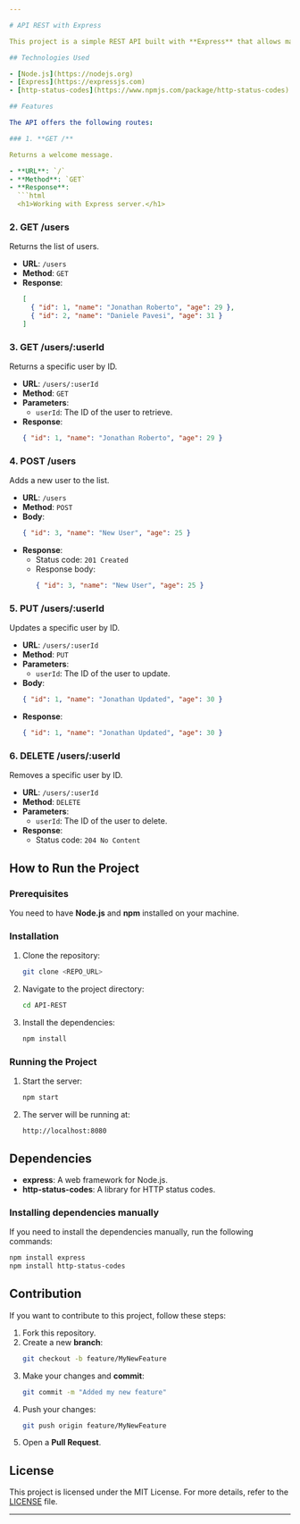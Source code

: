 ```yaml
---

# API REST with Express

This project is a simple REST API built with **Express** that allows manipulation of a user list. It supports CRUD operations (Create, Read, Update, Delete) and includes middlewares to process requests in JSON format.

## Technologies Used

- [Node.js](https://nodejs.org)
- [Express](https://expressjs.com)
- [http-status-codes](https://www.npmjs.com/package/http-status-codes)

## Features

The API offers the following routes:

### 1. **GET /**

Returns a welcome message.

- **URL**: `/`
- **Method**: `GET`
- **Response**:
  ```html
  <h1>Working with Express server.</h1>
  ```

### 2. **GET /users**

Returns the list of users.

- **URL**: `/users`
- **Method**: `GET`
- **Response**:
  ```json
  [
    { "id": 1, "name": "Jonathan Roberto", "age": 29 },
    { "id": 2, "name": "Daniele Pavesi", "age": 31 }
  ]
  ```

### 3. **GET /users/:userId**

Returns a specific user by ID.

- **URL**: `/users/:userId`
- **Method**: `GET`
- **Parameters**:
  - `userId`: The ID of the user to retrieve.
- **Response**:
  ```json
  { "id": 1, "name": "Jonathan Roberto", "age": 29 }
  ```

### 4. **POST /users**

Adds a new user to the list.

- **URL**: `/users`
- **Method**: `POST`
- **Body**:
  ```json
  { "id": 3, "name": "New User", "age": 25 }
  ```
- **Response**:
  - Status code: `201 Created`
  - Response body:
    ```json
    { "id": 3, "name": "New User", "age": 25 }
    ```

### 5. **PUT /users/:userId**

Updates a specific user by ID.

- **URL**: `/users/:userId`
- **Method**: `PUT`
- **Parameters**:
  - `userId`: The ID of the user to update.
- **Body**:
  ```json
  { "id": 1, "name": "Jonathan Updated", "age": 30 }
  ```
- **Response**:
  ```json
  { "id": 1, "name": "Jonathan Updated", "age": 30 }
  ```

### 6. **DELETE /users/:userId**

Removes a specific user by ID.

- **URL**: `/users/:userId`
- **Method**: `DELETE`
- **Parameters**:
  - `userId`: The ID of the user to delete.
- **Response**:
  - Status code: `204 No Content`

## How to Run the Project

### Prerequisites

You need to have **Node.js** and **npm** installed on your machine.

### Installation

1. Clone the repository:
   ```bash
   git clone <REPO_URL>
   ```

2. Navigate to the project directory:
   ```bash
   cd API-REST
   ```

3. Install the dependencies:
   ```bash
   npm install
   ```

### Running the Project

1. Start the server:
   ```bash
   npm start
   ```

2. The server will be running at:
   ```
   http://localhost:8080
   ```

## Dependencies

- **express**: A web framework for Node.js.
- **http-status-codes**: A library for HTTP status codes.

### Installing dependencies manually

If you need to install the dependencies manually, run the following commands:

```bash
npm install express
npm install http-status-codes
```

## Contribution

If you want to contribute to this project, follow these steps:

1. Fork this repository.
2. Create a new **branch**:
   ```bash
   git checkout -b feature/MyNewFeature
   ```
3. Make your changes and **commit**:
   ```bash
   git commit -m "Added my new feature"
   ```
4. Push your changes:
   ```bash
   git push origin feature/MyNewFeature
   ```
5. Open a **Pull Request**.

## License

This project is licensed under the MIT License. For more details, refer to the [LICENSE](LICENSE) file.

---
```

